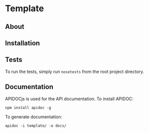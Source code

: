 # Template

## About


## Installation


## Tests

To run the tests, simply run `nosetests` from the root project directory.

## Documentation

APIDOCjs is used for the API documentation. To install APIDOC:


	npm install apidoc -g

To generate documentation:

	apidoc -i template/ -o docs/
